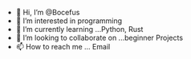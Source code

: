 - 👋 Hi, I’m @Bocefus
- 👀 I’m interested in programming
- 🌱 I’m currently learning ...Python, Rust
- 💞️ I’m looking to collaborate on ...beginner Projects
- 📫 How to reach me ... Email

<!---
wwhittaker1/wwhittaker1 is a ✨ special ✨ repository because its `README.md` (this file) appears on your GitHub profile.
You can click the Preview link to take a look at your changes.
--->
